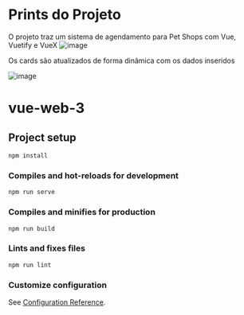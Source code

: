 # Prints do Projeto
O projeto traz um sistema de agendamento para Pet Shops com Vue, Vuetify e VueX
![image](https://user-images.githubusercontent.com/69742113/144774165-7a2bef46-b0dd-4d61-bf00-df8bd5c459c5.png)

Os cards são atualizados de forma dinâmica com os dados inseridos

![image](https://user-images.githubusercontent.com/69742113/144774194-f01aaf14-94e1-463b-9d21-6e241712a139.png)

# vue-web-3

## Project setup
```
npm install
```

### Compiles and hot-reloads for development
```
npm run serve
```

### Compiles and minifies for production
```
npm run build
```

### Lints and fixes files
```
npm run lint
```

### Customize configuration
See [Configuration Reference](https://cli.vuejs.org/config/).



